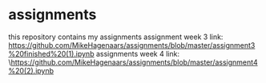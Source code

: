 # assignments
this repository contains my assignments
assignment week 3 link:
https://github.com/MikeHagenaars/assignments/blob/master/assignment3%20finished%20(1).ipynb
assignments week 4 link:
\https://github.com/MikeHagenaars/assignments/blob/master/assignment4%20(2).ipynb

